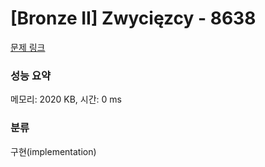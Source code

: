 # [Bronze II] Zwycięzcy - 8638 

[문제 링크](https://www.acmicpc.net/problem/8638) 

### 성능 요약

메모리: 2020 KB, 시간: 0 ms

### 분류

구현(implementation)

